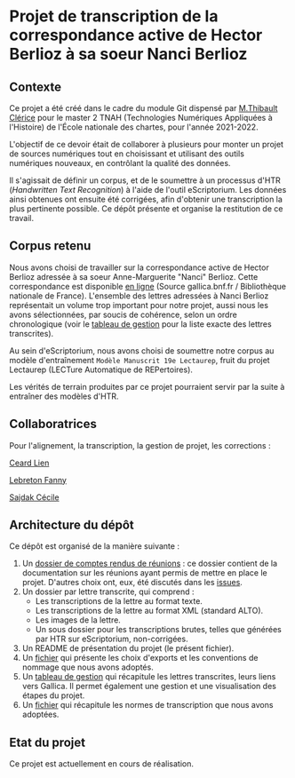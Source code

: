 # Projet de transcription de la correspondance active de Hector Berlioz à sa soeur Nanci Berlioz

## Contexte
Ce projet a été créé dans le cadre du module Git dispensé par [M.Thibault Clérice](https://github.com/PonteIneptique) pour le master 2 TNAH (Technologies Numériques Appliquées à l'Histoire) de l'École nationale des chartes, pour l'année 2021-2022.

L'objectif de ce devoir était de collaborer à plusieurs pour monter un projet de sources numériques tout en choisissant et utilisant des outils numériques nouveaux, en contrôlant la qualité des données.

Il s'agissait de définir un corpus, et de le soumettre à un processus d'HTR (*Handwritten Text Recognition*) à l'aide de l'outil eScriptorium. Les données ainsi obtenues ont ensuite été corrigées, afin d'obtenir une transcription la plus pertinente possible. Ce dépôt présente et organise la restitution de ce travail.

## Corpus retenu

Nous avons choisi de travailler sur la correspondance active de Hector Berlioz adressée à sa soeur Anne-Marguerite "Nanci" Berlioz. Cette correspondance est disponible [en ligne](https://gallica.bnf.fr/services/engine/search/sru?operation=searchRetrieve&exactSearch=false&collapsing=true&version=1.2&query=((dc.creator%20adj%20%22berlioz%20hector%22%20or%20dc.contributor%20adj%20%22berlioz%20hector%22%20)%20and%20(dc.creator%20adj%20%22berlioz%20nanci%22%20or%20dc.contributor%20adj%20%22berlioz%20nanci%22%20)%20)%20&suggest=10&keywords=berlioz%20hector%20berlioz%20nanci) (Source gallica.bnf.fr / Bibliothèque nationale de France). L'ensemble des lettres adressées à Nanci Berlioz représentait un volume trop important pour notre projet, aussi nous les avons sélectionnées, par soucis de cohérence, selon un ordre chronologique (voir le [tableau de gestion](https://github.com/Lienceard/TNAH-2021-Projet-Correspondance-Berlioz/blob/main/tableau_de_gestion.md) pour la liste exacte des lettres transcrites).

Au sein d'eScriptorium, nous avons choisi de soumettre notre corpus au modèle d'entraînement `Modèle Manuscrit 19e Lectaurep`, fruit du projet Lectaurep (LECTure Automatique de REPertoires).

Les vérités de terrain produites par ce projet pourraient servir par la suite à entraîner des modèles d'HTR.

## Collaboratrices

Pour l'alignement, la transcription, la gestion de projet, les corrections :

[Ceard Lien](https://github.com/Lienceard)

[Lebreton Fanny](https://github.com/FannyLbr)

[Sajdak Cécile](https://github.com/SjdkC)


## Architecture du dépôt

Ce dépôt est organisé de la manière suivante :

1. Un [dossier de comptes rendus de réunions](https://github.com/Lienceard/TNAH-2021-Projet-Correspondance-Berlioz/tree/main/comptes_rendus_reunions) : ce dossier contient de la documentation sur les réunions ayant permis de mettre en place le projet. D'autres choix ont, eux, été discutés dans les [issues](https://github.com/Lienceard/TNAH-2021-Projet-Correspondance-Berlioz/issues).
2. Un dossier par lettre transcrite, qui comprend :
    * Les transcriptions de la lettre au format texte.
    * Les transcriptions de la lettre au format XML (standard ALTO).
    * Les images de la lettre.
    * Un sous dossier pour les transcriptions brutes, telles que générées par HTR sur eScriptorium, non-corrigées.
3. Un README de présentation du projet (le présent fichier).
4. Un [fichier](https://github.com/Lienceard/TNAH-2021-Projet-Correspondance-Berlioz/blob/main/choix_exports_et_conventions_de_nommage.md) qui présente les choix d'exports et les conventions de nommage que nous avons adoptés.
5. Un [tableau de gestion](https://github.com/Lienceard/TNAH-2021-Projet-Correspondance-Berlioz/blob/main/tableau_de_gestion.md) qui récapitule les lettres transcrites, leurs liens vers Gallica. Il permet également une gestion et une visualisation des étapes du projet.
6. Un [fichier](https://github.com/Lienceard/TNAH-2021-Projet-Correspondance-Berlioz/blob/main/normes_transcription.md) qui récapitule les normes de transcription que nous avons adoptées.

## Etat du projet

Ce projet est actuellement en cours de réalisation.



